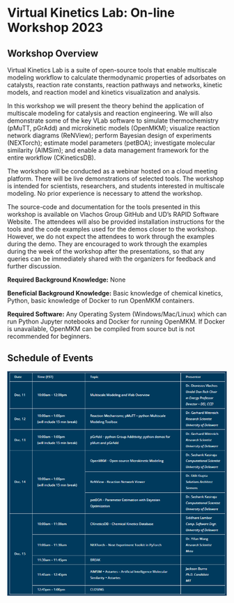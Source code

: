 # Virtual Kinetics Lab: On-line Workshop 2023

## Workshop Overview
Virtual Kinetics Lab is a suite of open-source tools that enable multiscale modeling workflow to calculate thermodynamic properties of adsorbates on catalysts, reaction rate constants, reaction pathways and networks, kinetic models, and reaction model and kinetics visualization and analysis.

In this workshop we will present the theory behind the application of multiscale modeling for catalysis and reaction engineering. We will also demonstrate some of the key VLab software to simulate thermochemistry (pMuTT, pGrAdd) and microkinetic models (OpenMKM); visualize reaction network diagrams (ReNView); perform Bayesian design of experiments (NEXTorch); estimate model parameters (petBOA); investigate molecular similarity (AIMSim); and enable a data management framework for the entire workflow (CKineticsDB).

The workshop will be conducted as a webinar hosted on a cloud meeting platform. There will be live demonstrations of selected tools. The workshop is intended for scientists, researchers, and students interested in multiscale modeling. No prior experience is necessary to attend the workshop.

The source-code and documentation for the tools presented in this workshop is available on Vlachos Group GitHub and UD’s RAPID Software Website. The attendees will also be provided installation instructions for the tools and the code examples used for the demos closer to the workshop. However, we do not expect the attendees to work through the examples during the demo. They are encouraged to work through the examples during the week of the workshop after the presentations, so that any queries can be immediately shared with the organizers for feedback and further discussion.

**Required Background Knowledge:** None

**Beneficial Background Knowledge:** Basic knowledge of chemical kinetics, Python, basic knowledge of Docker to run OpenMKM containers.

**Required Software:** Any Operating System (Windows/Mac/Linux) which can run Python Jupyter notebooks and Docker for running OpenMKM. If Docker is unavailable, OpenMKM can be compiled from source but is not recommended for beginners.

## Schedule of Events
![Schedule](images/schedule.png)
